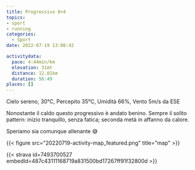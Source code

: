 ```yaml
---
title: Progressivo 8+4
topics:
- sport
- running
categories:
  - Sport
date: 2022-07-19 13:08:42

activitydata:
  pace: 4:44min/km
  elevation: 31mt
  distance: 12.01km
  duration: 56:49
places: []
---
```


Cielo sereno, 30°C, Percepito 35°C, Umidità 66%, Vento 5m/s da ESE

<!--more-->

Nonostante il caldo questo progressivo è andato benino. Sempre il solito pattern: inizio tranquillo, senza fatica; seconda metà in affanno da calore.

Speriamo sia comunque allenante 😅


{{< figure src="20220719-activity-map_featured.png" title="map" >}}


{{< strava id=7493700527 embedId=487c43111168719a831500bd17267ff91f32800d >}}
